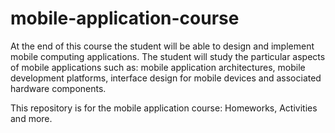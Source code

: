 # mobile-application-course

At the end of this course the student will be able to design and implement mobile computing applications. The student will study the particular aspects of mobile applications such as: mobile application architectures, mobile development platforms, interface design for mobile devices and associated hardware components.

This repository is for the mobile application course: Homeworks, Activities and more.